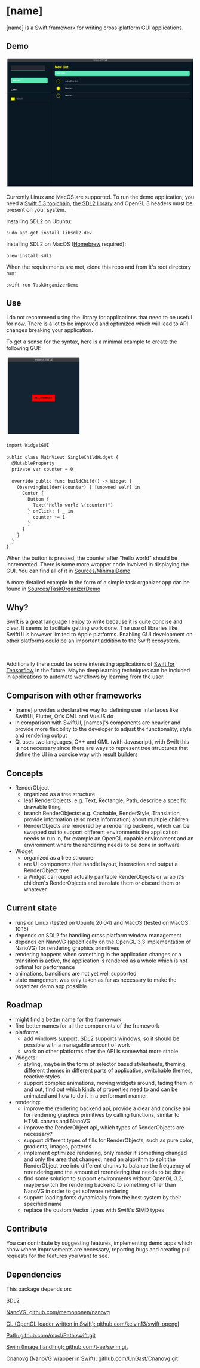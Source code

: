 # [name]

[name] is a Swift framework for writing cross-platform GUI applications.

## Demo

<img alt="screenshot of demo app" src="Docs/demo.png?raw=true"/>

Currently Linux and MacOS are supported. To run the demo application, you need a [Swift 5.3 toolchain](https://swift.org/download/#releases), [the SDL2 library](https://wiki.libsdl.org/Installation) and OpenGL 3 headers must be present on your system.

Installing SDL2 on Ubuntu:

    sudo apt-get install libsdl2-dev

Installing SDL2 on MacOS ([Homebrew](https://brew.sh/) required):

    brew install sdl2 

When the requirements are met, clone this repo and from it's root directory run:
 
    swift run TaskOrganizerDemo

## Use

I do not recommend using the library for applications that need to be useful for now. There is a lot to be improved and optimized which will lead to API changes breaking your application.

To get a sense for the syntax, here is a minimal example to create the following GUI:

<img alt="screenshot of minimal demo app" src="Docs/minimal_demo.png?raw=true" width="200"/>

    import WidgetGUI

    public class MainView: SingleChildWidget {
      @MutableProperty
      private var counter = 0

      override public func buildChild() -> Widget {
        ObservingBuilder($counter) { [unowned self] in
          Center {
            Button {
              Text("Hello world \(counter)")
            } onClick: { _ in
              counter += 1
            }
          }
        }
      }
    }

When the button is pressed, the counter after "hello world" should be incremented.
There is some more wrapper code involved in displaying the GUI. You can find all of it in [Sources/MinimalDemo](Sources/MinimalDemo)

A more detailed example in the form of a simple task organizer app can be found in [Sources/TaskOrganizerDemo](Sources/TaskOrganizerDemo)

## Why?

Swift is a great language I enjoy to write because it is quite concise and clear. It seems to facilitate getting work done. The use of libraries like SwiftUI is however limited to Apple platforms. Enabling GUI development on other platforms could be an important addition to the Swift ecosystem.

<br>

Additionally there could be some interesting applications of [Swift for Tensorflow](https://github.com/tensorflow/swift) in the future. Maybe deep learning techniques can be included in applications to automate workflows by learning from the user.

## Comparison with other frameworks

- [name] provides a declarative way for defining user interfaces like SwiftUI, Flutter, Qt's QML and VueJS do
- in comparison with SwiftUI, [names]'s components are heavier and provide more flexibility to the developer to adjust the functionality, style and rendering output
- Qt uses two languages, C++ and QML (with Javascript), with Swift this is not necessary since there are ways to represent tree structures that define the UI in a concise way with [result builders](https://github.com/apple/swift-evolution/blob/main/proposals/0289-result-builders.md)

## Concepts

- RenderObject
  - organized as a tree structure
  - leaf RenderObjects: e.g. Text, Rectangle, Path, describe a specific drawable thing
  - branch RenderObjects: e.g. Cachable, RenderStyle, Translation, provide information (also meta information) about multiple children
  - RenderObjects are rendered by a rendering backend, which can be swapped out to support different environments the application needs to run in, for example an OpenGL capable environment and an environment where the rendering needs to be done in software
- Widget
  - organized as a tree strucure
  - are UI components that handle layout, interaction and output a RenderObject tree
  - a Widget can ouput actually paintable RenderObjects or wrap it's children's RenderObjects and translate them or discard them or whatever

## Current state

- runs on Linux (tested on Ubuntu 20.04) and MacOS (tested on MacOS 10.15)
- depends on SDL2 for handling cross platform window management
- depends on NanoVG (specifically on the OpenGL 3.3 implementation of NanoVG) for rendering graphics primitives
- rendering happens when something in the application changes or a transition is active, the application is rendered as a whole which is not optimal for performance
- animations, transitions are not yet well supported
- state mangement was only taken as far as necessary to make the organizer demo app possible

## Roadmap

- might find a better name for the framework
- find better names for all the components of the framework
- platforms:
  - add windows support, SDL2 supports windows, so it should be possible with a managable amount of work
  - work on other platforms after the API is somewhat more stable
- Widgets:
  - styling, maybe in the form of selector based stylesheets, theming, different themes in different parts of application, switchable themes, reactive styles
  - support complex animations, moving widgets around, fading them in and out, find out which kinds of properties need to and can be animated and how to do it in a performant manner
- rendering:
  - improve the rendering backend api, provide a clear and concise api for rendering graphics primitives by calling functions, similar to HTML canvas and NanoVG
  - improve the RenderObject api, which types of RenderObjects are necessary?
  - support different types of fills for RenderObjects, such as pure color, gradients, images, patterns
  - implement optimized rendering, only render if something changed and only the area that changed, need an algorithm to split the RenderObject tree into different chunks to balance the frequency of rerendering and the amount of rerendering that needs to be done
  - find some solution to support environments without OpenGL 3.3, maybe switch the rendering backend to something other than NanoVG in order to get software rendering
  - support loading fonts dynamically from the host system by their specified name
  - replace the custom Vector types with Swift's SIMD types

## Contribute

You can contribute by suggesting features, implementing demo apps which show where improvements are necessary, reporting bugs and creating pull requests for the features you want to see.

## Dependencies

This package depends on:

[SDL2](https://www.libsdl.org/index.php)

[NanoVG: github.com/memononen/nanovg](https://github.com/memononen/nanovg)

[GL (OpenGL loader written in Swift): github.com/kelvin13/swift-opengl](https://github.com/kelvin13/swift-opengl)

[Path: github.com/mxcl/Path.swift.git](https://github.com/mxcl/Path.swift.git)

[Swim (Image handling): github.com/t-ae/swim.git](https://github.com/t-ae/swim.git)

[Cnanovg (NanoVG wrapper in Swift): github.com/UnGast/Cnanovg.git](https://github.com/UnGast/Cnanovg.git)